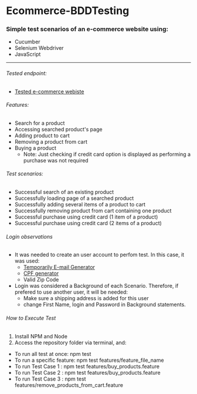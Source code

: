 # Ecommerce-BDDTesting

### Simple test scenarios of an e-commerce website using:
- Cucumber
- Selenium Webdriver
- JavaScript 

---

###### Tested endpoint:
- [Tested e-commerce webiste](https://www.walmart.com.br)

###### Features:
- Search for a product
- Accessing searched product's page
- Adding product to cart
- Removing a product from cart
- Buying a product 
  - Note: Just checking if credit card option is displayed as performing a purchase was not required

###### Test scenarios:
- Successful search of an existing product
- Successfully loading page of a searched product
- Successfully adding several items of a product to cart
- Successfully removing product from cart containing one product
- Successful purchase using credit card (1 item of a product)
- Successful purchase using credit card (2 items of a product)
  
###### Login observations
- It was needed to create an user account to perfom test. In this case, it was used:
   - [Temporarily E-mail Generator](https://en.getairmail.com)
   - [CPF generator](https://www.geradordecpf.org/)
   - Valid Zip Code 
- Login was considered a Background of each Scenario. Therefore, if prefered to use another user, it will be needed:
   - Make sure a shipping address is added for this user
   - change First Name, login and Password in Background statements.

###### How to Execute Test
1. Install NPM and Node 
2. Access the repository folder via terminal, and:
 - To run all test at once: npm test 
 - To run a specific feature: npm test features/feature_file_name
  - To run Test Case 1 : npm test features/buy_products.feature
  - To run Test Case 2 : npm test features/buy_products.feature
  - To run Test Case 3 : npm test features/remove_products_from_cart.feature